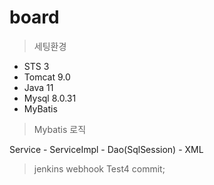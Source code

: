 # board
> 세팅환경
- STS 3
- Tomcat 9.0
- Java 11
- Mysql 8.0.31
- MyBatis

> Mybatis 로직

Service - ServiceImpl - Dao(SqlSession) - XML

> jenkins webhook Test4 commit;